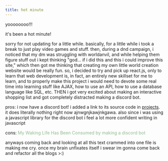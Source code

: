 ```yaml
---
title: hot minute
---
```

<p>yoooooooo!!!</p>
<p>it's been a hot minute!</p>
<p>sorry for not updating for a little while. basically, for a little while i took a break to just play video games 
   and stuff. then, during a dnd campaign, i noticed that my dm was struggling with worldanvil, and while helping
   them figure stuff out i kept thinking "god... if i did this and this i could improve this site," which
   then got me thinking that creating my own little world creation website would be really fun. so, i decided to
   try and pick up react.js, only to learn that web development is, in fact, an entirely new skillset for me to
   learn, and to properly make this project i would need to devote some real time into learning stuff like AJAX,
   how to use an API, how to use a database language like SQL, etc. THEN i got very excited about making an interactive shopping list
   and got completely distracted making a discord bot.</p>
<p><span>pros:</span> i now have a discord bot! i added a link to its source code in <a href="{% link projects.html %}">projects</a>.
         it does literally nothing right now ajnwgnjkawjnkgawa. also since i was using a javascript library for the discord bot i feel a lot 
         more confident writing in javascript</p>
<p><span>cons:</span> <span style="color:DarkSeaGreen" class="frogs">My Waking Life Has Been Consumed by making a discord bot</span></p>
<p>anyways coming back and looking at all this text crammed into one file is making me cry. once my brain
      unfixates itself i swear im gonna come back and refactor all the blogs >:)</p>